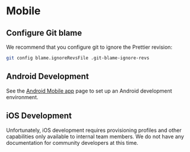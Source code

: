 # Mobile

## Configure Git blame

We recommend that you configure git to ignore the Prettier revision:

```bash
git config blame.ignoreRevsFile .git-blame-ignore-revs
```

## Android Development

See the [Android Mobile app](./android.md) page to set up an Android development environment.

## iOS Development

Unfortunately, iOS development requires provisioning profiles and other capabilities only available to internal team members. We do not have any documentation for community developers at this time.
